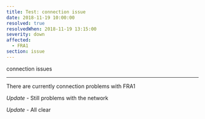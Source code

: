 ```yaml
---
title: Test: connection issue
date: 2018-11-19 10:00:00
resolved: true
resolvedWhen: 2018-11-19 13:15:00
severity: down
affected:
  - FRA1
section: issue
---
```


connection issues

---

There are currently connection problems with FRA1

*Update* - Still problems with the network

*Update* - All clear
